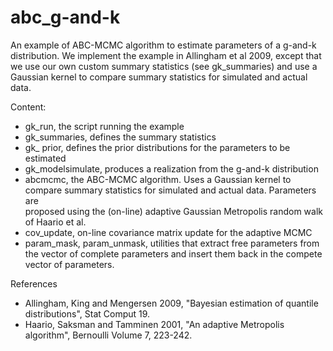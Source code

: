 # abc_g-and-k

An example of ABC-MCMC algorithm to estimate parameters of a g-and-k distribution. 
We implement the example in Allingham et al 2009, except that we use our own custom summary statistics (see gk_summaries)
and use a Gaussian kernel to compare summary statistics for simulated and actual data.

Content:
- gk_run, the script running the example
- gk_summaries, defines the summary statistics
- gk_ prior, defines the prior distributions for the parameters to be estimated
- gk_modelsimulate, produces a realization from the g-and-k distribution
- abcmcmc, the ABC-MCMC algorithm. Uses a Gaussian kernel to compare summary statistics for simulated and actual data. Parameters are  
           proposed using the (on-line) adaptive Gaussian Metropolis random walk of Haario et al.
- cov_update, on-line covariance matrix update for the adaptive MCMC
- param_mask, param_unmask, utilities that extract free parameters from the vector of complete parameters and insert them back in the compete               vector of parameters.

References
- Allingham, King and Mengersen 2009, "Bayesian estimation of quantile distributions", Stat Comput 19.
- Haario, Saksman and Tamminen 2001, "An adaptive Metropolis algorithm", Bernoulli Volume 7, 223-242.
